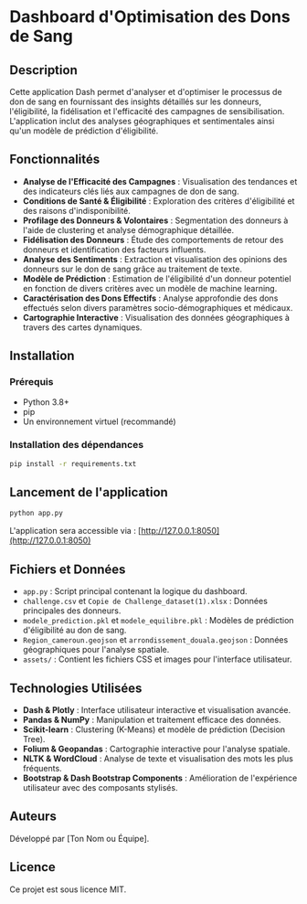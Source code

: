 # Dashboard d'Optimisation des Dons de Sang

## Description
Cette application Dash permet d'analyser et d'optimiser le processus de don de sang en fournissant des insights détaillés sur les donneurs, l'éligibilité, la fidélisation et l'efficacité des campagnes de sensibilisation. L'application inclut des analyses géographiques et sentimentales ainsi qu'un modèle de prédiction d'éligibilité.

## Fonctionnalités
- **Analyse de l'Efficacité des Campagnes** : Visualisation des tendances et des indicateurs clés liés aux campagnes de don de sang.
- **Conditions de Santé & Éligibilité** : Exploration des critères d'éligibilité et des raisons d'indisponibilité.
- **Profilage des Donneurs & Volontaires** : Segmentation des donneurs à l'aide de clustering et analyse démographique détaillée.
- **Fidélisation des Donneurs** : Étude des comportements de retour des donneurs et identification des facteurs influents.
- **Analyse des Sentiments** : Extraction et visualisation des opinions des donneurs sur le don de sang grâce au traitement de texte.
- **Modèle de Prédiction** : Estimation de l'éligibilité d'un donneur potentiel en fonction de divers critères avec un modèle de machine learning.
- **Caractérisation des Dons Effectifs** : Analyse approfondie des dons effectués selon divers paramètres socio-démographiques et médicaux.
- **Cartographie Interactive** : Visualisation des données géographiques à travers des cartes dynamiques.

## Installation
### Prérequis
- Python 3.8+
- pip
- Un environnement virtuel (recommandé)

### Installation des dépendances
```bash
pip install -r requirements.txt
```

## Lancement de l'application
```bash
python app.py
```

L'application sera accessible via : [http://127.0.0.1:8050](http://127.0.0.1:8050)

## Fichiers et Données
- `app.py` : Script principal contenant la logique du dashboard.
- `challenge.csv` et `Copie de Challenge_dataset(1).xlsx` : Données principales des donneurs.
- `modele_prediction.pkl` et `modele_equilibre.pkl` : Modèles de prédiction d'éligibilité au don de sang.
- `Region_cameroun.geojson` et `arrondissement_douala.geojson` : Données géographiques pour l'analyse spatiale.
- `assets/` : Contient les fichiers CSS et images pour l'interface utilisateur.

## Technologies Utilisées
- **Dash & Plotly** : Interface utilisateur interactive et visualisation avancée.
- **Pandas & NumPy** : Manipulation et traitement efficace des données.
- **Scikit-learn** : Clustering (K-Means) et modèle de prédiction (Decision Tree).
- **Folium & Geopandas** : Cartographie interactive pour l'analyse spatiale.
- **NLTK & WordCloud** : Analyse de texte et visualisation des mots les plus fréquents.
- **Bootstrap & Dash Bootstrap Components** : Amélioration de l'expérience utilisateur avec des composants stylisés.

## Auteurs
Développé par [Ton Nom ou Équipe].

## Licence
Ce projet est sous licence MIT.

